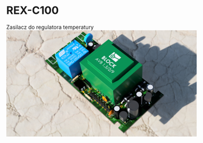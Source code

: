# REX-C100
Zasilacz do regulatora temperatury 
![Image description](https://github.com/Kamilkim/REX-C100/blob/master/Power_Supply.jpg)
